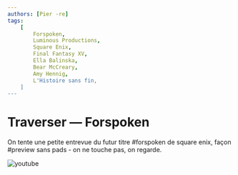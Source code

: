 ```yaml
---
authors: [Pier -re]
tags:
    [
        Forspoken,
        Luminous Productions,
        Square Enix,
        Final Fantasy XV,
        Ella Balinska,
        Bear McCreary,
        Amy Hennig,
        L'Histoire sans fin,
    ]
---
```


# Traverser — Forspoken

On tente une petite entrevue du futur titre #forspoken de square enix, façon #preview sans pads - on ne touche pas, on regarde.

![youtube](https://www.youtube.com/watch?v=mtm1RXJ_coc)
